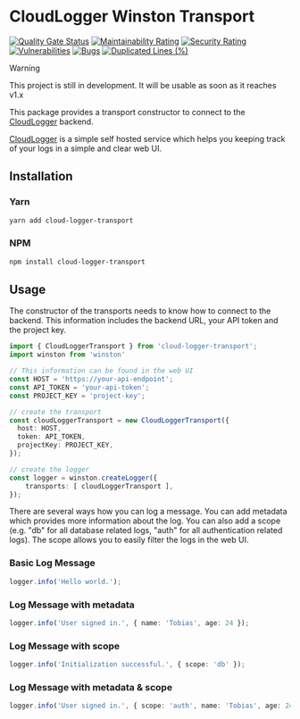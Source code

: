 # CloudLogger Winston Transport

<!-- #region badges -->
[![Quality Gate Status](https://sq.srv.tobiaswaelde.com/api/project_badges/measure?project=tobiaswaelde_cloud-logger-transport_AYs2E0L3PhYnLbS8eM8I&metric=alert_status&token=sqb_535123a55d6922bb41e632e468b711314b35d254)](https://sq.srv.tobiaswaelde.com/dashboard?id=tobiaswaelde_cloud-logger-transport_AYs2E0L3PhYnLbS8eM8I)
[![Maintainability Rating](https://sq.srv.tobiaswaelde.com/api/project_badges/measure?project=tobiaswaelde_cloud-logger-transport_AYs2E0L3PhYnLbS8eM8I&metric=sqale_rating&token=sqb_535123a55d6922bb41e632e468b711314b35d254)](https://sq.srv.tobiaswaelde.com/dashboard?id=tobiaswaelde_cloud-logger-transport_AYs2E0L3PhYnLbS8eM8I)
[![Security Rating](https://sq.srv.tobiaswaelde.com/api/project_badges/measure?project=tobiaswaelde_cloud-logger-transport_AYs2E0L3PhYnLbS8eM8I&metric=security_rating&token=sqb_535123a55d6922bb41e632e468b711314b35d254)](https://sq.srv.tobiaswaelde.com/dashboard?id=tobiaswaelde_cloud-logger-transport_AYs2E0L3PhYnLbS8eM8I)
[![Vulnerabilities](https://sq.srv.tobiaswaelde.com/api/project_badges/measure?project=tobiaswaelde_cloud-logger-transport_AYs2E0L3PhYnLbS8eM8I&metric=vulnerabilities&token=sqb_535123a55d6922bb41e632e468b711314b35d254)](https://sq.srv.tobiaswaelde.com/dashboard?id=tobiaswaelde_cloud-logger-transport_AYs2E0L3PhYnLbS8eM8I)
[![Bugs](https://sq.srv.tobiaswaelde.com/api/project_badges/measure?project=tobiaswaelde_cloud-logger-transport_AYs2E0L3PhYnLbS8eM8I&metric=bugs&token=sqb_535123a55d6922bb41e632e468b711314b35d254)](https://sq.srv.tobiaswaelde.com/dashboard?id=tobiaswaelde_cloud-logger-transport_AYs2E0L3PhYnLbS8eM8I)
[![Duplicated Lines (%)](https://sq.srv.tobiaswaelde.com/api/project_badges/measure?project=tobiaswaelde_cloud-logger-transport_AYs2E0L3PhYnLbS8eM8I&metric=duplicated_lines_density&token=sqb_535123a55d6922bb41e632e468b711314b35d254)](https://sq.srv.tobiaswaelde.com/dashboard?id=tobiaswaelde_cloud-logger-transport_AYs2E0L3PhYnLbS8eM8I)
<!-- #endregion -->

> [!WARNING]  
> This project is still in development. It will be usable as soon as it reaches v1.x

This package provides a transport constructor to connect to the [CloudLogger]() backend.

[CloudLogger]() is a simple self hosted service which helps you keeping track of your logs in a simple and clear web UI.

## Installation
### Yarn
```sh
yarn add cloud-logger-transport
```
### NPM
```sh
npm install cloud-logger-transport
```

## Usage
The constructor of the transports needs to know how to connect to the backend. This information includes the backend URL, your API token and the project key.

```ts
import { CloudLoggerTransport } from 'cloud-logger-transport';
import winston from 'winston'

// This information can be found in the web UI
const HOST = 'https://your-api-endpoint';
const API_TOKEN = 'your-api-token';
const PROJECT_KEY = 'project-key';

// create the transport
const cloudLoggerTransport = new CloudLoggerTransport({
  host: HOST,
  token: API_TOKEN,
  projectKey: PROJECT_KEY,
});

// create the logger
const logger = winston.createLogger({
	transports: [ cloudLoggerTransport ],
});
```

There are several ways how you can log a message. You can add metadata which provides more information about the log. You can also add a scope (e.g. "db" for all database related logs, "auth" for all authentication related logs). The scope allows you to easily filter the logs in the web UI.

### Basic Log Message
```ts
logger.info('Hello world.');
```

### Log Message with metadata
```ts
logger.info('User signed in.', { name: 'Tobias', age: 24 });
```

### Log Message with scope
```ts
logger.info('Initialization successful.', { scope: 'db' });
```

### Log Message with metadata & scope 
```ts
logger.info('User signed in.', { scope: 'auth', name: 'Tobias', age: 24 });
```